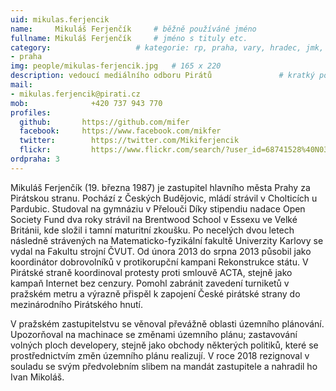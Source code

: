 ```yaml
---
uid: mikulas.ferjencik
name:     Mikuláš Ferjenčík  	# běžně používáné jméno
fullname: Mikuláš Ferjenčík  	# jméno s tituly etc.
category:                 	# kategorie: rp, praha, vary, hradec, jmk, senat
- praha
img: people/mikulas-ferjencik.jpg   # 165 x 220
description: vedoucí mediálního odboru Pirátů             	# kratký popis, max 160 znaků
mail:
- mikulas.ferjencik@pirati.cz
mob:			  +420 737 943 770
profiles:
  github:       https://github.com/mifer
  facebook:     https://www.facebook.com/mikfer
  twitter: 		  https://twitter.com/Mikiferjencik
  flickr:		  https://www.flickr.com/search/?user_id=68741528%40N03&sort=date-taken-desc&view_all=1&text=mikul%C3%A1%C5%A1%20ferjen%C4%8D%C3%ADk
ordpraha: 3
---
```


Mikuláš Ferjenčík (19. března 1987) je zastupitel hlavního města Prahy za Pirátskou stranu. Pochází z Českých Budějovic, mládí strávil v Cholticích u Pardubic. Studoval na gymnáziu v Přelouči Díky stipendiu nadace Open Society Fund dva roky strávil na Brentwood School v Essexu ve Velké Británii, kde složil i tamní maturitní zkoušku. Po necelých dvou letech následně strávených na Matematicko-fyzikální fakultě Univerzity Karlovy se vydal na Fakultu strojní ČVUT. Od února 2013 do srpna 2013 působil jako koordinátor dobrovolníků v protikorupční kampani Rekonstrukce státu. V Pirátské straně koordinoval protesty proti smlouvě ACTA, stejně jako kampaň Internet bez cenzury. Pomohl zabránit zavedení turniketů v pražském metru a výrazně přispěl k zapojení České pirátské strany do mezinárodního Pirátského hnutí.

V pražském zastupitelstvu se věnoval převážně oblasti územního plánování. Upozorňoval na machinace se změnami územního plánu; zastavování volných ploch developery, stejně jako obchody některých politiků, které se prostřednictvím změn územního plánu realizují. V roce 2018 rezignoval v souladu se svým předvolebním slibem na mandát zastupitele a nahradil ho Ivan Mikoláš.
